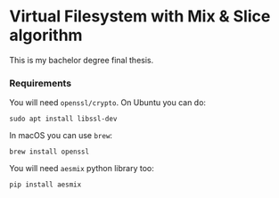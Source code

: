 # Virtual Filesystem with Mix & Slice algorithm

This is my bachelor degree final thesis.

### Requirements

You will need `openssl/crypto`. On Ubuntu you can do:
```
sudo apt install libssl-dev
```

In macOS you can use `brew`:
```
brew install openssl
```

You will need `aesmix` python library too:
```
pip install aesmix
```
